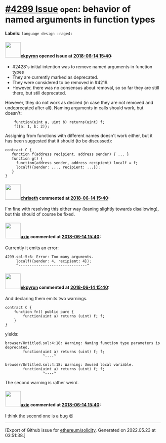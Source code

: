 # [\#4299 Issue](https://github.com/ethereum/solidity/issues/4299) `open`: behavior of named arguments in function types
**Labels**: `language design :rage4:`


#### <img src="https://avatars.githubusercontent.com/u/1347491?v=4" width="50">[ekpyron](https://github.com/ekpyron) opened issue at [2018-06-14 15:40](https://github.com/ethereum/solidity/issues/4299):

- #2428's initial intention was to remove named arguments in function types
- They are currently marked as deprecated.
- They were considered to be removed in #4219.
- However, there was no consensus about removal, so so far they are still there, but still deprecated.

However, they do not work as desired (in case they are not removed and undeprecated after all). Naming arguments in calls should work, but doesn't:
```
    function(uint a, uint b) returns(uint) f;
    f({a: 1, b: 2)};
```

Assigning from functions with different names doesn't work either, but it has been suggested that it should (to be discussed):
```
contract C {
   function f(address recipient, address sender) { ... }
   function g() {
     function(address sender, address recipient) localf = f;
     localf({sender: ..., recipient: ...});
   }
}
```

#### <img src="https://avatars.githubusercontent.com/u/9073706?v=4" width="50">[chriseth](https://github.com/chriseth) commented at [2018-06-14 15:40](https://github.com/ethereum/solidity/issues/4299#issuecomment-399177215):

I'm fine with resolving this either way (leaning slightly towards disallowing), but this should of course be fixed.

#### <img src="https://avatars.githubusercontent.com/u/20340?v=4" width="50">[axic](https://github.com/axic) commented at [2018-06-14 15:40](https://github.com/ethereum/solidity/issues/4299#issuecomment-409583906):

Currently it emits an error:
```
4299.sol:5:6: Error: Too many arguments.
     localf({sender: 4, recipient: 4});
     ^-------------------------------^
```

#### <img src="https://avatars.githubusercontent.com/u/1347491?v=4" width="50">[ekpyron](https://github.com/ekpyron) commented at [2018-06-14 15:40](https://github.com/ethereum/solidity/issues/4299#issuecomment-409666530):

And declaring them emits two warnings.

```
contract C {
    function fn() public pure {
        function(uint a) returns (uint) f; f;
    }
}
```
yields:
```
browser/Untitled.sol:4:18: Warning: Naming function type parameters is deprecated.
        function(uint a) returns (uint) f; f;
                 ^----^
```
```
browser/Untitled.sol:4:18: Warning: Unused local variable.
        function(uint a) returns (uint) f; f;
                 ^----^
```

The second warning is rather weird.

#### <img src="https://avatars.githubusercontent.com/u/20340?v=4" width="50">[axic](https://github.com/axic) commented at [2018-06-14 15:40](https://github.com/ethereum/solidity/issues/4299#issuecomment-409667219):

I think the second one is a bug 😉


-------------------------------------------------------------------------------



[Export of Github issue for [ethereum/solidity](https://github.com/ethereum/solidity). Generated on 2022.05.23 at 03:51:38.]
